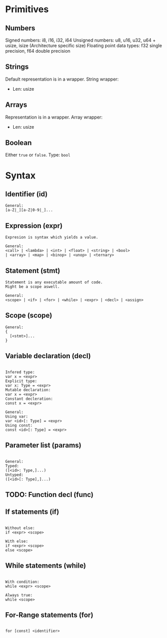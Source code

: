 # Primitives

## Numbers

Signed numbers: i8, i16, i32, i64
Unsigned numbers: u8, u16, u32, u64 + usize, isize (Architecture specific size)
Floating point data types: f32 single precision, f64 double precision

## Strings

Default representation is in a wrapper. String wrapper:

- Len: usize

## Arrays

Representation is in a wrapper.
Array wrapper:

- Len: usize

## Boolean

Either `true` or `false`.
Type: `bool`

# Syntax

## Identifier (id)

```
General:
[a-Z|_][a-Z|0-9|_]...
```

## Expression (expr)

```
Expresion is syntax which yields a value.

General:
<call> | <lambda> | <int> | <float> | <string> | <bool>
| <array> | <map> | <binop> | <unop> | <ternary>
```

## Statement (stmt)

```
Statement is any executable amount of code.
Might be a scope aswell.

General:
<scope> | <if> | <for> | <while> | <expr> | <decl> | <assign>
```

## Scope (scope)

```
General:
{
  [<stmt>]...
}
```

## Variable declaration (decl)

```

Infered type:
var x = <expr>
Explicit type:
var x: Type = <expr>
Mutable declaration:
var x = <expr>
Constant decleration:
const x = <expr>

General:
Using var:
var <id>[: Type] = <expr>
Using const:
const <id>[: Type] = <expr>

```

## Parameter list (params)

```

General:
Typed:
([<id>: Type,]...)
Untyped:
([<id>[: Type],]...)

```

## TODO: Function decl (func)


## If statements (if)
```

Without else:
if <expr> <scope>

With else:
if <expr> <scope>
else <scope>

```


## While statements (while)
```

With condition:
while <expr> <scope>

Always true:
while <scope>

```


## For-Range statements (for)
```

for [const] <identifier>

```
